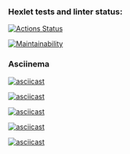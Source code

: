 ### Hexlet tests and linter status:
[![Actions Status](https://github.com/SergeiYakimovich/java-project-lvl1/workflows/hexlet-check/badge.svg)](https://github.com/SergeiYakimovich/java-project-lvl1/actions)

[![Maintainability](https://api.codeclimate.com/v1/badges/a99a88d28ad37a79dbf6/maintainability)](https://codeclimate.com/github/codeclimate/codeclimate/maintainability)

###  Asciinema
[![asciicast](https://asciinema.org/a/XkGuRI0Fzv7k0UuNESelaBjq5.svg)](https://asciinema.org/a/XkGuRI0Fzv7k0UuNESelaBjq5)

[![asciicast](https://asciinema.org/a/Qghj0pUJcNOLJs9kk6E8xEzmL.svg)](https://asciinema.org/a/Qghj0pUJcNOLJs9kk6E8xEzmL)

[![asciicast](https://asciinema.org/a/04Y6WrbejYRLCZHCC45wnfsJV.svg)](https://asciinema.org/a/04Y6WrbejYRLCZHCC45wnfsJV)

[![asciicast](https://asciinema.org/a/sscbw6sytKndBMEi2R5kS5UHP.svg)](https://asciinema.org/a/sscbw6sytKndBMEi2R5kS5UHP)

[![asciicast](https://asciinema.org/a/lRYiqFdhcwBhwpIwP9HoVi7eL.svg)](https://asciinema.org/a/lRYiqFdhcwBhwpIwP9HoVi7eL)

